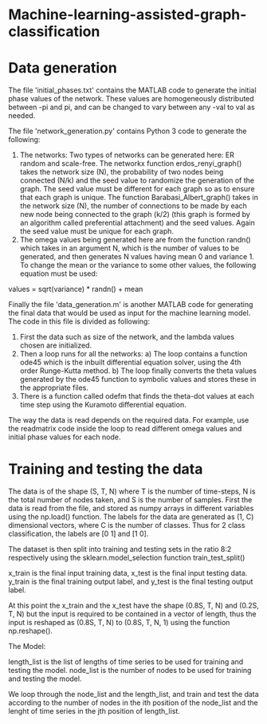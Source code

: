 # Machine-learning-assisted-graph-classification

# Data generation

The file 'initial_phases.txt' contains the MATLAB code to generate the initial phase values of the network. These values are homogeneously distributed between -pi and pi, and can be changed to vary between any -val to val as needed.

The file 'network_generation.py' contains Python 3 code to generate the following:
   1) The networks: Two types of networks can be generated here: ER random and scale-free. The networkx function erdos_renyi_graph() takes the network size (N), the probability  of two nodes being connected (N/k) and the seed value to randomize the generation of the graph. The seed value must be different for each graph so as to ensure that each        graph is unique. The function Barabasi_Albert_graph() takes in the network size (N), the number of connections to be made by each new node being connected to the graph (k/2)    (this graph is formed by an algorithm called preferential attachment) and the seed values. Again the seed value must be unique for each graph.
   2) The omega values being generated here are from the function randn() which takes in an argument N, which is the number of values to be generated, and then generates N values having mean 0 and variance 1. To change the mean or the variance to some other values, the following equation must be used:

values = sqrt(variance) * randn() + mean

Finally the file 'data_generation.m' is another MATLAB code for generating the final data that would be used as input for the machine learning model.
The code in this file is divided as following: 
  1) First the data such as size of the network, and the lambda values chosen are initialized.
  2) Then a loop runs for all the networks:
    a) The loop contains a function ode45 which is the inbuilt differential equation solver, using the 4th order Runge-Kutta method.
    b) The loop finally converts the theta values generated by the ode45 function to symbolic values and stores these in the appropriate files.
  3) There is a function called odefm that finds the theta-dot values at each time step using the Kuramoto differential equation.

The way the data is read depends on the required data. For example, use the readmatrix code inside the loop to read different omega values and initial phase values for each node.

# Training and testing the data

The data is of the shape (S, T, N) where T is the number of time-steps, N is the total number of nodes taken, and S is the number of samples. First the data is read from the file, and stored as numpy arrays in different variables using the np.load() function. The labels for the data are generated as (1, C) dimensional vectors, where C is the number of classes.
Thus for 2 class classification, the labels are [0 1] and [1 0].

The dataset is then split into training and testing sets in the ratio 8:2 respectively using the sklearn.model_selection function train_test_split()

x_train is the final input training data, x_test is the final input testing data.
y_train is the final training output label, and y_test is the final testing output label.

At this point the x_train and the x_test have the shape (0.8S, T, N) and (0.2S, T, N) but the input is required to be contained in a vector of length, thus the input is reshaped as (0.8S, T, N) to (0.8S, T, N, 1) using the function np.reshape().

The Model:

length_list is the list of lengths of time series to be used for training and testing the model.
node_list is the number of nodes to be used for training and testing the model.

We loop through the node_list and the length_list, and train and test the data according to the number of nodes in the ith position of the node_list and the lenght of time series in the jth position of length_list.

